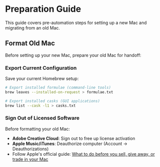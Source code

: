 # Preparation Guide

This guide covers pre-automation steps for setting up a new Mac and migrating from an old Mac.

## Format Old Mac

Before setting up your new Mac, prepare your old Mac for handoff:

### Export Current Configuration

Save your current Homebrew setup:

```bash
# Export installed formulae (command-line tools)
brew leaves --installed-on-request > formulae.txt

# Export installed casks (GUI applications)
brew list --cask -l1 > casks.txt
```

### Sign Out of Licensed Software

Before formatting your old Mac:

- **Adobe Creative Cloud**: Sign out to free up license activation
- **Apple Music/iTunes**: Deauthorize computer (Account → Deauthorizations)
- Follow Apple's official guide: [What to do before you sell, give away, or trade in your Mac](https://support.apple.com/en-au/HT212749)
